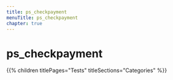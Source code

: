 ```yaml
---
title: ps_checkpayment
menuTitle: ps_checkpayment
chapter: true
---
```


# ps_checkpayment

{{% children titlePages="Tests" titleSections="Categories" %}}
